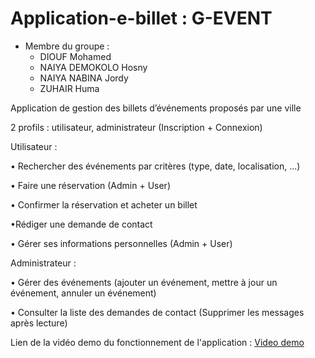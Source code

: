 # Application-e-billet : G-EVENT 


* Membre du groupe :
  * DIOUF Mohamed
  * NAIYA DEMOKOLO Hosny
  * NAIYA NABINA Jordy
  * ZUHAIR Huma

Application de gestion des billets d’événements proposés par une ville

2 profils : utilisateur, administrateur  (Inscription + Connexion)

Utilisateur :

• Rechercher des événements par critères (type, date, localisation,
...)

• Faire une réservation (Admin + User)

• Confirmer la réservation et acheter un billet

•Rédiger une demande de contact

• Gérer ses informations personnelles (Admin + User)

Administrateur :

• Gérer des événements (ajouter un événement, mettre à jour un
événement, annuler un événement)

• Consulter la liste des demandes de contact (Supprimer les messages après lecture)

Lien de la vidéo demo du fonctionnement de l'application : [Video demo](https://drive.google.com/file/d/11XGMSg1biiXC4YU36W3sxqMyUgV1q51f/view?usp=sharing)
